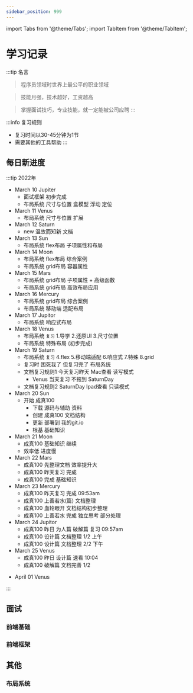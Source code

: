 ```yaml
---
sidebar_position: 999
---
```

import Tabs from '@theme/Tabs';
import TabItem from '@theme/TabItem';

# 学习记录
:::tip 名言
>程序员领域时世界上最公平的职业领域

>技能月强，技术越好，工资越高

>掌握面试技巧，专业技能，就一定能被公司应聘
:::

:::info 复习规则
- 复习时间以30-45分钟为1节
- 需要其他的工具帮助
:::

## 每日新进度
:::tip 2022年
<Tabs>
<TabItem value="mar" label="3月">

- March 10 Jupiter
  - 面试框架 初步完成
  - 布局系统 尺寸与位置 盒模型 浮动 定位
- March 11 Venus
  - 布局系统 尺寸与位置 扩展
- March 12 Saturn
  - new 温故而知新 文档
- March 13 Sun
  - 布局系统 flex布局 子项属性和布局
- March 14 Moon
  - 布局系统 flex布局 综合案例
  - 布局系统 grid布局 容器属性
- March 15 Mars
  - 布局系统 grid布局 子项属性 + 高级函数
  - 布局系统 grid布局 高效布局应用
- March 16 Mercury
  - 布局系统 grid布局 综合案例
  - 布局系统 移动端 适配布局
- March 17 Jupitor
  - 布局系统 响应式布局
- March 18 Venus
  - 布局系统 `复习` 1.导学 2.还原UI 3.尺寸位置
  - 布局系统 特殊布局 (初步完成)
- March 19 Saturn
  - 布局系统 `复习` 4.flex 5.移动端适配 6.响应式 7.特殊 8.grid 
  - 复习时 困死我了 但复习完了 布局系统
  - 文档复习规则1 今天复习昨天 Mac查看 读写模式
    - Venus 当天复习 不拖到 SaturnDay
  - 文档复习规则2 SaturnDay Ipad查看 只读模式
- March 20 Sun
  - 开始 成真100
    - 下载 源码与辅助 资料
    - 创建 成真100 文档结构
    - 更新 部署到 我的git.io
    - 根基 基础知识 
- March 21 Moon
  - 成真100 基础知识 继续
  - 效率低 进度慢
- March 22 Mars
  - 成真100 先整理文档 效率提升大
  - 成真100 昨天复习 完成
  - 成真100 完成 基础知识
- March 23 Mercury
  - 成真100 昨天复习 完成 09:53am
  - 成真100 上善若水(篇) 文档整理
  - 成真100 血轮眼开 文档结构初步整理
  - 成真100 上善若水 完成 独立思考 部分处理
- March 24 Jupitor
  - 成真100 昨日 为人篇 破解篇 复习 09:57am
  - 成真100 设计篇 文档整理 1/2 上午
  - 成真100 设计篇 文档整理 2/2 下午
- March 25 Venus
  - 成真100 昨日 设计篇 速看 10:04
  - 成真100 破解篇 文档完善 1/2

</TabItem>
<TabItem value="apr" label="4月">

- April 01 Venus

</TabItem>
</Tabs>
:::

## 面试

### 前端基础

### 前端框架

## 其他

### 布局系统
